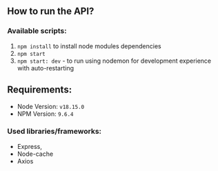 ## How to run the API?

### Available scripts:

1. `npm install` to install node modules dependencies
2. `npm start`
3. `npm start: dev` - to run using nodemon for development experience with auto-restarting

## Requirements:

- Node Version: `v18.15.0`
- NPM Version: `9.6.4`

### Used libraries/frameworks:

- Express,
- Node-cache
- Axios
